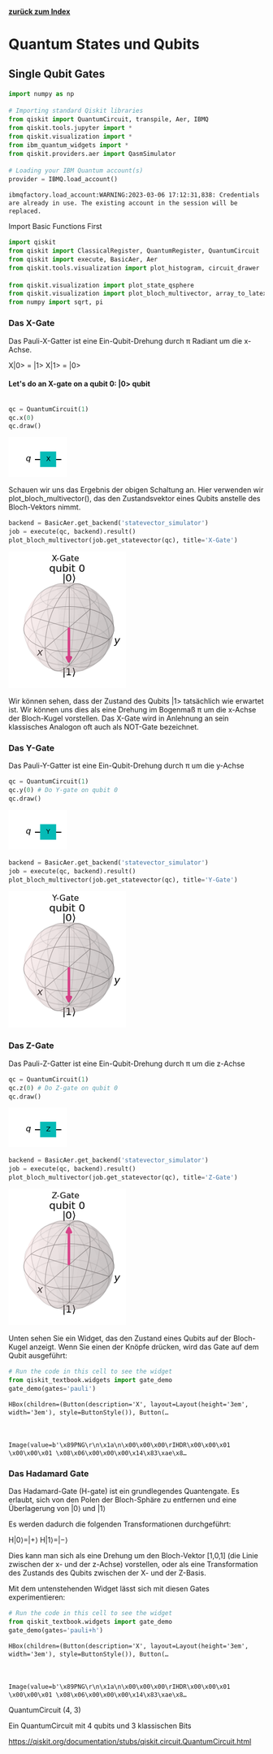#### [zurück zum Index](../../index.md)

# Quantum States und Qubits

## Single Qubit Gates


```python
import numpy as np

# Importing standard Qiskit libraries
from qiskit import QuantumCircuit, transpile, Aer, IBMQ
from qiskit.tools.jupyter import *
from qiskit.visualization import *
from ibm_quantum_widgets import *
from qiskit.providers.aer import QasmSimulator

# Loading your IBM Quantum account(s)
provider = IBMQ.load_account()
```

    ibmqfactory.load_account:WARNING:2023-03-06 17:12:31,838: Credentials are already in use. The existing account in the session will be replaced.


Import Basic Functions First


```python
import qiskit
from qiskit import ClassicalRegister, QuantumRegister, QuantumCircuit
from qiskit import execute, BasicAer, Aer
from qiskit.tools.visualization import plot_histogram, circuit_drawer

from qiskit.visualization import plot_state_qsphere
from qiskit.visualization import plot_bloch_multivector, array_to_latex
from numpy import sqrt, pi
```


### Das X-Gate

Das Pauli-X-Gatter ist eine Ein-Qubit-Drehung durch π Radiant um die x-Achse.

X|0> = |1>
X|1> = |0>
 

#### Let's do an X-gate on a qubit 0:  |0> qubit





```python

```


```python
qc = QuantumCircuit(1)
qc.x(0)
qc.draw()
```




    
![png](output_6_0.png)
    



Schauen wir uns das Ergebnis der obigen Schaltung an. 
Hier verwenden wir plot_bloch_multivector(), das den Zustandsvektor eines Qubits anstelle des Bloch-Vektors nimmt.



```python
backend = BasicAer.get_backend('statevector_simulator')
job = execute(qc, backend).result()
plot_bloch_multivector(job.get_statevector(qc), title='X-Gate')


```




    
![png](output_8_0.png)
    



Wir können sehen, dass der Zustand des Qubits |1> tatsächlich wie erwartet ist. 
Wir können uns dies als eine Drehung im Bogenmaß π  um die x-Achse der Bloch-Kugel vorstellen. 
Das X-Gate wird in Anlehnung an sein klassisches Analogon oft auch als NOT-Gate bezeichnet.

### Das Y-Gate

Das Pauli-Y-Gatter ist eine Ein-Qubit-Drehung durch π  um die y-Achse


```python
qc = QuantumCircuit(1)
qc.y(0) # Do Y-gate on qubit 0
qc.draw()
```




    
![png](output_11_0.png)
    




```python
backend = BasicAer.get_backend('statevector_simulator')
job = execute(qc, backend).result()
plot_bloch_multivector(job.get_statevector(qc), title='Y-Gate')
```




    
![png](output_12_0.png)
    



### Das Z-Gate

Das Pauli-Z-Gatter ist eine Ein-Qubit-Drehung durch π  um die z-Achse




```python
qc = QuantumCircuit(1)
qc.z(0) # Do Z-gate on qubit 0
qc.draw()
```




    
![png](output_14_0.png)
    




```python
backend = BasicAer.get_backend('statevector_simulator')
job = execute(qc, backend).result()
plot_bloch_multivector(job.get_statevector(qc), title='Z-Gate')
```




    
![png](output_15_0.png)
    



Unten sehen Sie ein Widget, das den Zustand eines Qubits auf der Bloch-Kugel anzeigt.
Wenn Sie einen der Knöpfe drücken, wird das Gate auf dem Qubit ausgeführt:


```python
# Run the code in this cell to see the widget
from qiskit_textbook.widgets import gate_demo
gate_demo(gates='pauli')
```


    HBox(children=(Button(description='X', layout=Layout(height='3em', width='3em'), style=ButtonStyle()), Button(…



    Image(value=b'\x89PNG\r\n\x1a\n\x00\x00\x00\rIHDR\x00\x00\x01 \x00\x00\x01 \x08\x06\x00\x00\x00\x14\x83\xae\x8…


### Das Hadamard Gate

Das Hadamard-Gate (H-gate) ist ein grundlegendes Quantengate. Es erlaubt, sich von den Polen der Bloch-Sphäre zu entfernen und eine Überlagerung von  |0⟩ und  |1⟩

Es werden dadurch die folgenden Transformationen durchgeführt:

H|0⟩=|+⟩
H|1⟩=|−⟩

Dies kann man sich als eine Drehung um den Bloch-Vektor [1,0,1] (die Linie zwischen der x- und der z-Achse) vorstellen, oder als eine Transformation des Zustands des Qubits zwischen der X- und der Z-Basis.

Mit dem untenstehenden Widget lässt sich mit diesen Gates experimentieren:



```python
# Run the code in this cell to see the widget
from qiskit_textbook.widgets import gate_demo
gate_demo(gates='pauli+h')
```


    HBox(children=(Button(description='X', layout=Layout(height='3em', width='3em'), style=ButtonStyle()), Button(…



    Image(value=b'\x89PNG\r\n\x1a\n\x00\x00\x00\rIHDR\x00\x00\x01 \x00\x00\x01 \x08\x06\x00\x00\x00\x14\x83\xae\x8…


QuantumCircuit (4, 3) 

Ein QuantumCircuit mit 4 qubits und 3 klassischen Bits


https://qiskit.org/documentation/stubs/qiskit.circuit.QuantumCircuit.html
